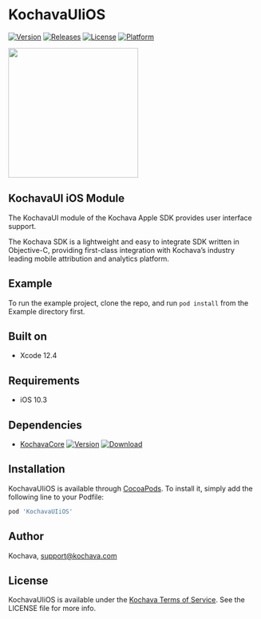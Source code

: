 # KochavaUIiOS

[![Version](https://img.shields.io/cocoapods/v/KochavaUIiOS.svg?style=flat)](https://cocoapods.org/pods/KochavaUIiOS)
[![Releases](https://img.shields.io/github/v/release/kochava/Apple-SwiftPackage-KochavaUI?include_prereleases&sort=semver)](https://github.com/Kochava/Apple-SwiftPackage-KochavaUI/releases)
[![License](https://img.shields.io/cocoapods/l/KochavaUIiOS.svg?style=flat)](https://cocoapods.org/pods/KochavaUIiOS)
[![Platform](https://img.shields.io/cocoapods/p/KochavaUIiOS.svg?style=flat)](https://cocoapods.org/pods/KochavaUIiOS)

<img src="https://storage.googleapis.com/kochava-web/2016/07/Kochava-horizontal-black-800x154.png" width="260" />

## KochavaUI iOS Module

The KochavaUI module of the Kochava Apple SDK provides user interface support.

The Kochava SDK is a lightweight and easy to integrate SDK written in Objective-C, providing first-class integration with Kochava’s industry leading mobile attribution and analytics platform.

## Example

To run the example project, clone the repo, and run `pod install` from the Example directory first.

## Built on

* Xcode 12.4

## Requirements

* iOS 10.3

## Dependencies

* [KochavaCore](https://cocoapods.org/pods/KochavaCoreiOS)
[![Version](https://img.shields.io/cocoapods/v/KochavaCoreiOS.svg?style=flat)](https://cocoapods.org/pods/KochavaCoreiOS) [![Download](https://img.shields.io/github/v/release/kochava/Apple-SwiftPackage-KochavaCore?include_prereleases&sort=semver)](https://github.com/Kochava/Apple-SwiftPackage-KochavaCore/releases)

## Installation

KochavaUIiOS is available through [CocoaPods](https://cocoapods.org).
To install it, simply add the following line to your Podfile:

```ruby
pod 'KochavaUIiOS'
```

## Author

Kochava, support@kochava.com

## License

KochavaUIiOS is available under the [Kochava Terms of Service](https://www.kochava.com/terms-of-service/). See the LICENSE file for more info.
